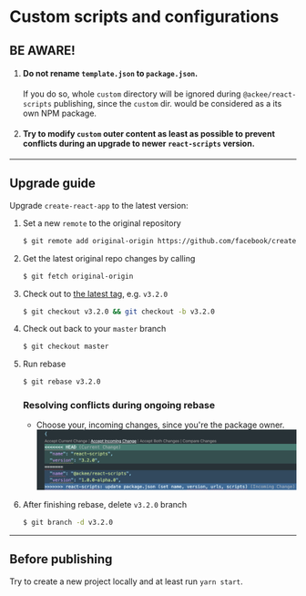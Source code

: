 # Custom scripts and configurations

## BE AWARE!

1. #### Do not rename `template.json` to `package.json`.

   If you do so, whole `custom` directory will be ignored during `@ackee/react-scripts` publishing, since the `custom` dir. would be considered as a its own NPM package.

2. #### Try to modify `custom` outer content as least as possible to prevent conflicts during an upgrade to newer `react-scripts` version.

---

## Upgrade guide

Upgrade `create-react-app` to the latest version:

1. Set a new `remote` to the original repository

   ```sh
   $ git remote add original-origin https://github.com/facebook/create-react-app.git`
   ```

2. Get the latest original repo changes by calling
   ```sh
   $ git fetch original-origin
   ```
3. Check out to [the latest tag](https://github.com/facebook/create-react-app/releases), e.g. `v3.2.0`
   ```sh
   $ git checkout v3.2.0 && git checkout -b v3.2.0
   ```
4. Check out back to your `master` branch
   ```sh
   $ git checkout master
   ```
5. Run rebase

   ```sh
   $ git rebase v3.2.0
   ```

   ### Resolving conflicts during ongoing rebase

   - Choose your, incoming changes, since you're the package owner.
     ![rebase-choosing-correct-version](./assets/rebase-choosing-correct-version.png)

6. After finishing rebase, delete `v3.2.0` branch
   ```sh
   $ git branch -d v3.2.0
   ```

---

## Before publishing

Try to create a new project locally and at least run `yarn start`.
